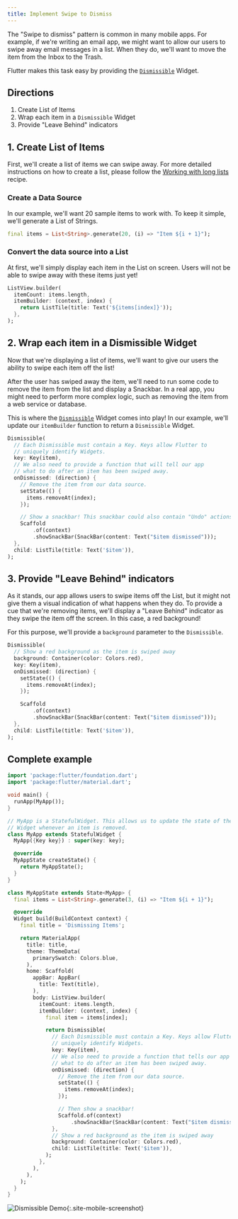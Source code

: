 ```yaml
---
title: Implement Swipe to Dismiss
---
```


The "Swipe to dismiss" pattern is common in many mobile apps. For example, if
we're writing an email app, we might want to allow our users to swipe away email
messages in a list. When they do, we'll want to move the item from the Inbox to
the Trash.

Flutter makes this task easy by providing the [`Dismissible`](https://docs.flutter.io/flutter/widgets/Dismissible-class.html)
Widget.

## Directions

  1. Create List of Items
  2. Wrap each item in a `Dismissible` Widget
  3. Provide "Leave Behind" indicators

## 1. Create List of Items

First, we'll create a list of items we can swipe away. For more detailed
instructions on how to create a list, please follow the [Working with long
lists](/docs/cookbook/lists/long-lists/) recipe.

### Create a Data Source

In our example, we'll want 20 sample items to work with. To keep it simple,
we'll generate a List of Strings.

<!-- skip -->
```dart
final items = List<String>.generate(20, (i) => "Item ${i + 1}");
```

### Convert the data source into a List

At first, we'll simply display each item in the List on screen. Users will
not be able to swipe away with these items just yet!

<!-- skip -->
```dart
ListView.builder(
  itemCount: items.length,
  itemBuilder: (context, index) {
    return ListTile(title: Text('${items[index]}'));
  },
);
```

## 2. Wrap each item in a Dismissible Widget

Now that we're displaying a list of items, we'll want to give our users the
ability to swipe each item off the list!

After the user has swiped away the item, we'll need to run some code to remove
the item from the list and display a Snackbar. In a real app, you might need to
perform more complex logic, such as removing the item from a web service or
database.

This is where the [`Dismissible`](https://docs.flutter.io/flutter/widgets/Dismissible-class.html)
Widget comes into play! In our example, we'll update our `itemBuilder` function
to return a `Dismissible` Widget.

<!-- skip -->
```dart
Dismissible(
  // Each Dismissible must contain a Key. Keys allow Flutter to
  // uniquely identify Widgets.
  key: Key(item),
  // We also need to provide a function that will tell our app
  // what to do after an item has been swiped away.
  onDismissed: (direction) {
    // Remove the item from our data source.
    setState(() {
      items.removeAt(index);
    });

    // Show a snackbar! This snackbar could also contain "Undo" actions.
    Scaffold
        .of(context)
        .showSnackBar(SnackBar(content: Text("$item dismissed")));
  },
  child: ListTile(title: Text('$item')),
);
```

## 3. Provide "Leave Behind" indicators

As it stands, our app allows users to swipe items off the List, but it might
not give them a visual indication of what happens when they do. To provide a cue
that we're removing items, we'll display a "Leave Behind" indicator as they
swipe the item off the screen. In this case, a red background!

For this purpose, we'll provide a `background` parameter to the `Dismissible`.

<!-- skip -->
```dart
Dismissible(
  // Show a red background as the item is swiped away
  background: Container(color: Colors.red),
  key: Key(item),
  onDismissed: (direction) {
    setState(() {
      items.removeAt(index);
    });

    Scaffold
        .of(context)
        .showSnackBar(SnackBar(content: Text("$item dismissed")));
  },
  child: ListTile(title: Text('$item')),
);
```

## Complete example

```dart
import 'package:flutter/foundation.dart';
import 'package:flutter/material.dart';

void main() {
  runApp(MyApp());
}

// MyApp is a StatefulWidget. This allows us to update the state of the
// Widget whenever an item is removed.
class MyApp extends StatefulWidget {
  MyApp({Key key}) : super(key: key);

  @override
  MyAppState createState() {
    return MyAppState();
  }
}

class MyAppState extends State<MyApp> {
  final items = List<String>.generate(3, (i) => "Item ${i + 1}");

  @override
  Widget build(BuildContext context) {
    final title = 'Dismissing Items';

    return MaterialApp(
      title: title,
      theme: ThemeData(
        primarySwatch: Colors.blue,
      ),
      home: Scaffold(
        appBar: AppBar(
          title: Text(title),
        ),
        body: ListView.builder(
          itemCount: items.length,
          itemBuilder: (context, index) {
            final item = items[index];

            return Dismissible(
              // Each Dismissible must contain a Key. Keys allow Flutter to
              // uniquely identify Widgets.
              key: Key(item),
              // We also need to provide a function that tells our app
              // what to do after an item has been swiped away.
              onDismissed: (direction) {
                // Remove the item from our data source.
                setState(() {
                  items.removeAt(index);
                });

                // Then show a snackbar!
                Scaffold.of(context)
                    .showSnackBar(SnackBar(content: Text("$item dismissed")));
              },
              // Show a red background as the item is swiped away
              background: Container(color: Colors.red),
              child: ListTile(title: Text('$item')),
            );
          },
        ),
      ),
    );
  }
}
```

![Dismissible Demo](/images/cookbook/dismissible.gif){:.site-mobile-screenshot}

